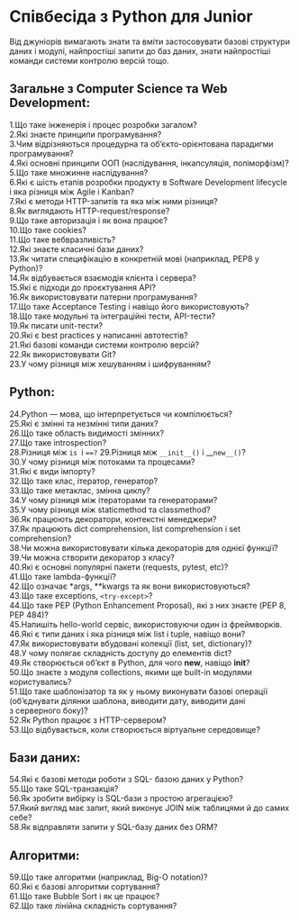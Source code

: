 # Співбесіда з Python для Junior

Від джуніорів вимагають знати та вміти застосовувати базові структури даних і модулі, найпростіші запити до баз даних, знати найпростіші команди системи контролю версій тощо.

## Загальне з Computer Science та Web Development:

1.Що таке інженерія і процес розробки загалом?  
2.Які знаєте принципи програмування?  
3.Чим відрізняються процедурна та об’єкто-орієнтована парадигми програмування?  
4.Які основні принципи ООП (наслідування, інкапсуляція, поліморфізм)?  
5.Що таке множинне наслідування?  
6.Які є шість етапів розробки продукту в Software Development lifecycle і яка різниця між Agile і Kanban?  
7.Які є методи HTTP-запитів та яка між ними різниця?  
8.Як виглядають HTTP-request/response?  
9.Що таке авторизація і як вона працює?  
10.Що таке cookies?  
11.Що таке вебвразливість?  
12.Які знаєте класичні бази даних?  
13.Як читати специфікацію в конкретній мові (наприклад, PEP8 у Python)?  
14.Як відбувається взаємодія клієнта і сервера?  
15.Які є підходи до проєктування API?  
16.Як використовувати патерни програмування?  
17.Що таке Acceptance Testing і навіщо його використовують?  
18.Що таке модульні та інтеграційні тести, API-тести?  
19.Як писати unit-тести?  
20.Які є best practices у написанні автотестів?  
21.Які базові команди системи контролю версій?  
22.Як використовувати Git?  
23.У чому різниця між хешуванням і шифруванням?

## Python:

24.Python — мова, що інтерпретується чи компілюється?  
25.Які є змінні та незмінні типи даних?  
26.Що таке область видимості змінних?  
27.Що таке introspection?  
28.Різниця між `is `і `==?`
29.Різниця між `__init__()` і __`new__()`?  
30.У чому різниця між потоками та процесами?  
31.Які є види імпорту?  
32.Що таке клас, ітератор, генератор?  
33.Що таке метаклас, змінна циклу?  
34.У чому різниця між ітераторами та генераторами?  
35.У чому різниця між staticmethod та classmethod?  
36.Як працюють декоратори, контекстні менеджери?  
37.Як працюють dict comprehension, list comprehension і set comprehension?  
38.Чи можна використовувати кілька декораторів для однієї функції?  
39.Чи можна створити декоратор з класу?  
40.Які є основні популярні пакети (requests, pytest, etc)?  
41.Що таке lambda-функції?  
42.Що означає *args, **kwargs та як вони використовуються?  
43.Що таке exceptions, `<try-except>`?  
44.Що таке PEP (Python Enhancement Proposal), які з них знаєте (PEP 8, PEP 484)?  
45.Напишіть hello-world сервіс, використовуючи один із фреймворків.  
46.Які є типи даних і яка різниця між list і tuple, навіщо вони?  
47.Як використовувати вбудовані колекції (list, set, dictionary)?  
48.У чому полягає складність доступу до елементів dict?  
49.Як створюється об’єкт в Python, для чого __new__, навіщо __init__?  
50.Що знаєте з модуля collections, якими ще built-in модулями користувались?  
51.Що таке шаблонізатор та як у ньому виконувати базові операції (об’єднувати ділянки шаблона, виводити дату, виводити дані з серверного боку)?  
52.Як Python працює з HTTP-сервером?  
53.Що відбувається, коли створюється віртуальне середовище?

## Бази даних:

54.Які є базові методи роботи з SQL- базою даних у Python?  
55.Що таке SQL-транзакція?  
56.Як зробити вибірку із SQL-бази з простою агрегацією?  
57.Який вигляд має запит, який виконує JOIN між таблицями й до самих себе?  
58.Як відправляти запити у SQL-базу даних без ORM?

## Алгоритми:

59.Що таке алгоритми (наприклад, Big-O notation)?  
60.Які є базові алгоритми сортування?  
61.Що таке Bubble Sort і як це працює?  
62.Що таке лінійна складність сортування?